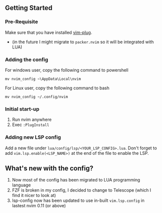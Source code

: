 ## Getting Started


### Pre-Requisite

Make sure that you have installed [vim-plug](https://github.com/junegunn/vim-plug).
* (in the future I might migrate to `packer.nvim` so it will be integrated with LUA)

### Adding the config

For windows user, copy the following command to powershell
```
mv nvim_config ~\AppData\Local\nvim
```

For Linux user, copy the following command to bash
```
mv nvim_config ~/.config/nvim
```

### Initial start-up

1. Run nvim anywhere
2. Exec `:PlugInstall`

### Adding new LSP config

Add a new file under `lua/config/lsp/<YOUR_LSP_CONFIG>.lua`.
Don't forget to add `vim.lsp.enable(<LSP_NAME>)` at the end of the file to
enable the LSP.

## What's new with the config?

1. Now most of the config has been migrated to LUA programming language
2. FZF is broken in my config, I decided to change to Telescope (which I find it
   nicer to look at)
3. lsp-config now has been updated to use in-built `vim.lsp.config` in lastest nvim 0.11 (or above)
